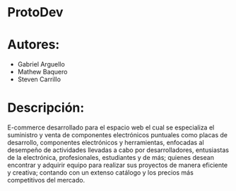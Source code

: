 # ProtoDev

# Autores:
  - Gabriel Arguello
  - Mathew Baquero
  - Steven Carrillo

#  Descripción:

  E-commerce desarrollado para el espacio web el cual se
  especializa el suministro y venta de componentes electrónicos puntuales como placas de
  desarrollo, componentes electrónicos y herramientas, enfocadas al desempeño de actividades
  llevadas a cabo por desarrolladores, entusiastas de la electrónica, profesionales, estudiantes y
  de más; quienes desean encontrar y adquirir equipo para realizar sus proyectos de manera
  eficiente y creativa; contando con un extenso catálogo y los precios más competitivos del
  mercado.
